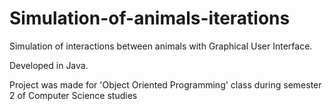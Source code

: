 # Simulation-of-animals-iterations

Simulation of interactions between animals with Graphical User Interface.

Developed in Java.

Project was made for 'Object Oriented Programming' class during semester 2 of Computer Science studies
